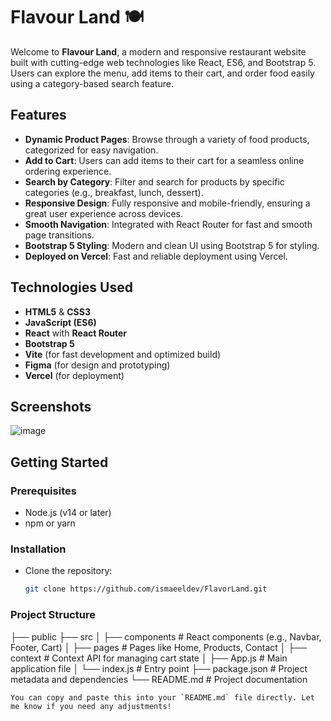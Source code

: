 # Flavour Land 🍽️

Welcome to **Flavour Land**, a modern and responsive restaurant website built with cutting-edge web technologies like React, ES6, and Bootstrap 5. Users can explore the menu, add items to their cart, and order food easily using a category-based search feature.

## Features

- **Dynamic Product Pages**: Browse through a variety of food products, categorized for easy navigation.
- **Add to Cart**: Users can add items to their cart for a seamless online ordering experience.
- **Search by Category**: Filter and search for products by specific categories (e.g., breakfast, lunch, dessert).
- **Responsive Design**: Fully responsive and mobile-friendly, ensuring a great user experience across devices.
- **Smooth Navigation**: Integrated with React Router for fast and smooth page transitions.
- **Bootstrap 5 Styling**: Modern and clean UI using Bootstrap 5 for styling.
- **Deployed on Vercel**: Fast and reliable deployment using Vercel.

## Technologies Used

- **HTML5** & **CSS3**
- **JavaScript (ES6)**
- **React** with **React Router**
- **Bootstrap 5**
- **Vite** (for fast development and optimized build)
- **Figma** (for design and prototyping)
- **Vercel** (for deployment)

## Screenshots

![image](https://github.com/user-attachments/assets/9834392a-d534-45c6-b6ba-fb8bc6e61880)


## Getting Started

### Prerequisites

- Node.js (v14 or later)
- npm or yarn

### Installation

- Clone the repository:

   ```bash
   git clone https://github.com/ismaeeldev/FlavorLand.git

### Project Structure
├── public
├── src
│   ├── components    # React components (e.g., Navbar, Footer, Cart)
│   ├── pages         # Pages like Home, Products, Contact
│   ├── context       # Context API for managing cart state
│   ├── App.js        # Main application file
│   └── index.js      # Entry point
├── package.json      # Project metadata and dependencies
└── README.md         # Project documentation

```
You can copy and paste this into your `README.md` file directly. Let me know if you need any adjustments!

